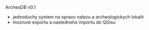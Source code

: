 ArcheoDB v0.1
- jednoduchy system na spravu nalezu a archeologickych lokalit
- moznost exportu a nasledneho importu do QGisu
